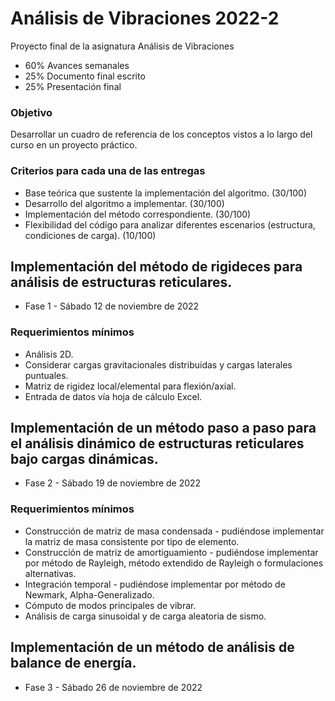 # Análisis de Vibraciones 2022-2
Proyecto final de la asignatura Análisis de Vibraciones

* 60% Avances semanales
* 25% Documento final escrito
* 25% Presentación final

### Objetivo
Desarrollar un cuadro de referencia de los conceptos vistos a lo largo del curso en un proyecto práctico.

### Criterios para cada una de las entregas
* Base teórica que sustente la implementación del algoritmo. (30/100)
* Desarrollo del algoritmo a implementar. (30/100)
* Implementación del método correspondiente. (30/100)
* Flexibilidad del código para analizar diferentes escenarios (estructura, condiciones de carga). (10/100)

## Implementación del método de rigideces para análisis de estructuras reticulares.
* Fase 1 - Sábado 12 de noviembre de 2022
### Requerimientos mínimos
* Análisis 2D.
* Considerar cargas gravitacionales distribuidas y cargas laterales puntuales.
* Matriz de rigidez local/elemental para flexión/axial.
* Entrada de datos vía hoja de cálculo Excel.

## Implementación de un método paso a paso para el análisis dinámico de estructuras reticulares bajo cargas dinámicas. 
* Fase 2 - Sábado 19 de noviembre de 2022
### Requerimientos mínimos
* Construcción de matriz de masa condensada - pudiéndose implementar la matriz de masa consistente por tipo de elemento.
* Construcción de matriz de amortiguamiento - pudiéndose implementar por método de Rayleigh, método extendido de Rayleigh o formulaciones alternativas.
* Integración temporal - pudiéndose implementar por método de Newmark, Alpha-Generalizado.
* Cómputo de modos principales de vibrar.
* Análisis de carga sinusoidal y de carga aleatoria de sismo.

## Implementación de un método de análisis de balance de energía.
* Fase 3 - Sábado 26 de noviembre de 2022
